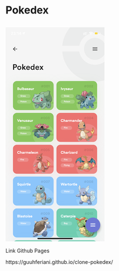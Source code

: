 # Pokedex
##

<img src="pokedex.png">

Link Github Pages
<p> 
https://guuhferiani.github.io/clone-pokedex/
</p>
